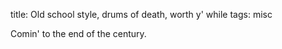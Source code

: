 title: Old school style, drums of death, worth y' while
tags: misc

Comin' to the end of the century.
